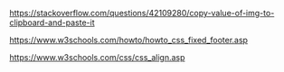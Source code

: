 <!-- With the following help from stack overflow, I was able to create a function to copy a gif's url so it could be pasted elsewhere (like in a messaging system) -->

https://stackoverflow.com/questions/42109280/copy-value-of-img-to-clipboard-and-paste-it


<!-- Info to help with the sticky search bar at bottom of page -->
https://www.w3schools.com/howto/howto_css_fixed_footer.asp

<!-- Helped with centering images -->
https://www.w3schools.com/css/css_align.asp
